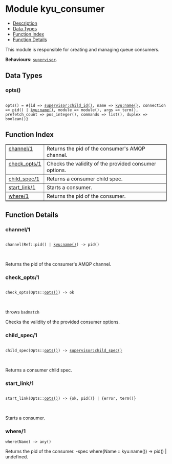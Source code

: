 

# Module kyu_consumer #
* [Description](#description)
* [Data Types](#types)
* [Function Index](#index)
* [Function Details](#functions)

This module is responsible for creating
and managing queue consumers.

__Behaviours:__ [`supervisor`](supervisor.md).

<a name="types"></a>

## Data Types ##




### <a name="type-opts">opts()</a> ###


<pre><code>
opts() = #{id =&gt; <a href="/Users/bajankristof/Projects/Erlang/stdlib/doc/supervisor.md#type-child_id">supervisor:child_id()</a>, name =&gt; <a href="/Users/bajankristof/Projects/Erlang/kyu/doc/kyu.md#type-name">kyu:name()</a>, connection =&gt; pid() | <a href="/Users/bajankristof/Projects/Erlang/kyu/doc/kyu.md#type-name">kyu:name()</a>, module =&gt; module(), args =&gt; term(), prefetch_count =&gt; pos_integer(), commands =&gt; list(), duplex =&gt; boolean()}
</code></pre>

<a name="index"></a>

## Function Index ##


<table width="100%" border="1" cellspacing="0" cellpadding="2" summary="function index"><tr><td valign="top"><a href="#channel-1">channel/1</a></td><td>Returns the pid of the consumer's AMQP channel.</td></tr><tr><td valign="top"><a href="#check_opts-1">check_opts/1</a></td><td>Checks the validity of the provided consumer options.</td></tr><tr><td valign="top"><a href="#child_spec-1">child_spec/1</a></td><td>Returns a consumer child spec.</td></tr><tr><td valign="top"><a href="#start_link-1">start_link/1</a></td><td>Starts a consumer.</td></tr><tr><td valign="top"><a href="#where-1">where/1</a></td><td>Returns the pid of the consumer.</td></tr></table>


<a name="functions"></a>

## Function Details ##

<a name="channel-1"></a>

### channel/1 ###

<pre><code>
channel(Ref::pid() | <a href="/Users/bajankristof/Projects/Erlang/kyu/doc/kyu.md#type-name">kyu:name()</a>) -&gt; pid()
</code></pre>
<br />

Returns the pid of the consumer's AMQP channel.

<a name="check_opts-1"></a>

### check_opts/1 ###

<pre><code>
check_opts(Opts::<a href="#type-opts">opts()</a>) -&gt; ok
</code></pre>
<br />

throws `badmatch`

Checks the validity of the provided consumer options.

<a name="child_spec-1"></a>

### child_spec/1 ###

<pre><code>
child_spec(Opts::<a href="#type-opts">opts()</a>) -&gt; <a href="/Users/bajankristof/Projects/Erlang/stdlib/doc/supervisor.md#type-child_spec">supervisor:child_spec()</a>
</code></pre>
<br />

Returns a consumer child spec.

<a name="start_link-1"></a>

### start_link/1 ###

<pre><code>
start_link(Opts::<a href="#type-opts">opts()</a>) -&gt; {ok, pid()} | {error, term()}
</code></pre>
<br />

Starts a consumer.

<a name="where-1"></a>

### where/1 ###

`where(Name) -> any()`

Returns the pid of the consumer.
-spec where(Name :: kyu:name()) -> pid() | undefined.

